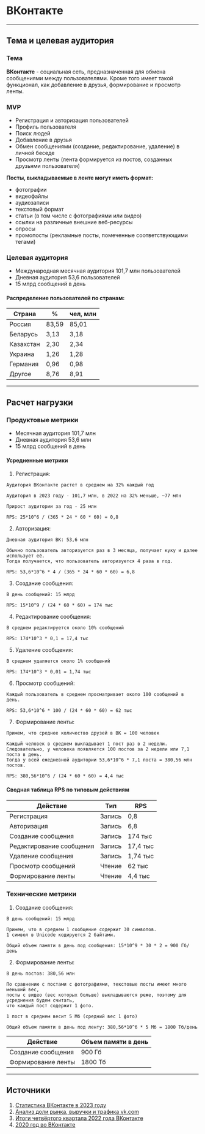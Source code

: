 # ВКонтакте

---

## Тема и целевая аудитория

### Тема

**ВКонтакте** - социальная сеть, предназначенная для обмена сообщениями между пользователями.
Кроме того имеет такой функционал, как добавление в друзья, формирование и просмотр ленты.

### MVP

* Регистрация и авторизация пользователей
* Профиль пользователя
* Поиск людей
* Добавление в друзья
* Обмен сообщениями (создание, редактирование, удаление) в личной беседе
* Просмотр ленты (лента формируется из постов, созданных друзьями пользователя)

**Посты, выкладываемые в ленте могут иметь формат:**
* фотографии 
* видеофайлы 
* аудиозаписи 
* текстовый формат 
* статьи (в том числе с фотографиями или видео)
* ссылки на различные внешние веб-ресурсы 
* опросы
* промопосты (рекламные посты, помеченные соответствующими тегами)

### Целевая аудитория

* Международная месячная аудитория 101,7 млн пользователей
* Дневная аудитория 53,6 пользователей
* 15 млрд сообщений в день

#### Распределение пользователей по странам:

| Страна    | %     | чел, млн |
|-----------|-------|----------|
| Россия    | 83,59 | 85,01    |
| Беларусь  | 3,13  | 3,18     |
| Казахстан | 2,30  | 2,34     |
| Украина   | 1,26  | 1,28     | 
| Германия  | 0,96  | 0,98     |
| Другое    | 8,76  | 8,91     |

---

## Расчет нагрузки

### Продуктовые метрики

* Месячная аудитория 101,7 млн
* Дневная аудитория 53,6 млн
* 15 млрд сообщений в день

#### Усредненные метрики

1. Регистрация:

```
Аудитория ВКонтакте растет в среднем на 32% каждый год
   
Аудитория в 2023 году - 101,7 млн, в 2022 на 32% меньше, ~77 млн
   
Прирост аудитории за год - 25 млн
   
RPS: 25*10^6 / (365 * 24 * 60 * 60) = 0,8 
```

2. Авторизация:

```
Дневная аудитория ВК: 53,6 млн
   
Обычно пользователь авторизуется раз в 3 месяца, получает куку и далее использует её.
Тогда получается, что пользователь авторизуется 4 раза в год.
   
RPS: 53,6*10^6 * 4 / (365 * 24 * 60 * 60) = 6,8
```

3. Создание сообщения:

```
В день сообщений: 15 млрд
   
RPS: 15*10^9 / (24 * 60 * 60) = 174 тыс
```

4. Редактирование сообщения:

```
В среднем редактируется около 10% сообщений
   
RPS: 174*10^3 * 0,1 = 17,4 тыс
```

5. Удаление сообщения:

```
В среднем удаляется около 1% сообщений
   
RPS: 174*10^3 * 0,01 = 1,74 тыс
```

6. Просмотр сообщений:

```
Каждый пользователь в среднем просматривает около 100 сообщений в день.
   
RPS: 53,6*10^6 * 100 / (24 * 60 * 60) = 62 тыс
```

7. Формирование ленты:

```
Примем, что среднее количество друзей в ВК = 100 человек
   
Каждый человек в среднем выкладывает 1 пост раз в 2 недели.
Следовательно, у человека появляется 100 постов за 2 недели или 7,1 поста в день.
Тогда у всей ежедневной аудитории 53,6*10^6 * 7,1 поста = 380,56 млн постов.
   
RPS: 380,56*10^6 / (24 * 60 * 60) = 4,4 тыс
```

#### Сводная таблица RPS по типовым действиям

| Действие                 | Тип    | RPS      |
|--------------------------|--------|----------|
| Регистрация              | Запись | 0,8      |
| Авторизация              | Запись | 6,8      |
| Создание сообщения       | Запись | 174 тыс  |
| Редактирование сообщения | Запись | 17,4 тыс |
| Удаление сообщения       | Запись | 1,74 тыс |
| Просмотр сообщений       | Чтение | 62 тыс   |
| Формирование ленты       | Чтение | 4,4 тыс  |

### Технические метрики

1. Создание сообщения:

```
В день сообщений: 15 млрд
   
Примем, что в среднем 1 сообщение содержит 30 символов.
1 символ в Unicode кодируется 2 байтами.
   
Общий объем памяти в день под сообщения: 15*10^9 * 30 * 2 = 900 Гб/день
```

2. Формирование ленты:

```
В день постов: 380,56 млн

По сравнению с постами с фотографиями, текстовые посты имеют много меньший вес, 
посты с видео (вес которых больше) выкладываются реже, поэтому для усреднения будем считать, 
что каждый пост содержит 1 фото.

1 пост в среднем весит 5 Мб (средний вес 1 фото)
   
Общий объем памяти в день под ленту: 380,56*10^6 * 5 Мб = 1800 Тб/день
```

| Действие           | Объем памяти в день |
|--------------------|---------------------|
| Создание сообщения | 900 Гб              |
| Формирование ленты | 1800 Тб             |

---

## Источники

1. [Статистика ВКонтакте в 2023 году](https://inclient.ru/vk-stats/)
2. [Анализ доли рынка, выручки и трафика vk.com](https://www.similarweb.com/ru/website/vk.com/#traffic)
3. [Итоги четвёртого квартала 2022 года ВКонтакте](https://vk.com/press/q4-2022-results)
4. [2020 год во ВКонтакте](https://www.ixbt.com/news/2020/12/25/2020-god-vo-vkontakte-kolichestvo-soobshenij-vyroslo-na-50.html)

